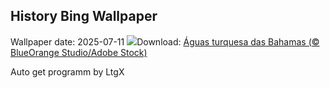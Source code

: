 ## History Bing Wallpaper
Wallpaper date: 2025-07-11
![](https://www.bing.com/th?id=OHR.BahamaBlues_PT-BR4354630844_UHD.jpg&w=1000)Download: [Águas turquesa das Bahamas (© BlueOrange Studio/Adobe Stock)](https://www.bing.com/th?id=OHR.BahamaBlues_PT-BR4354630844_UHD.jpg)

Auto get programm by LtgX
